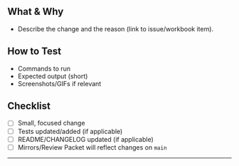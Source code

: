 ## What & Why
- Describe the change and the reason (link to issue/workbook item).

## How to Test
- Commands to run
- Expected output (short)
- Screenshots/GIFs if relevant

## Checklist
- [ ] Small, focused change
- [ ] Tests updated/added (if applicable)
- [ ] README/CHANGELOG updated (if applicable)
- [ ] Mirrors/Review Packet will reflect changes on `main`

----


